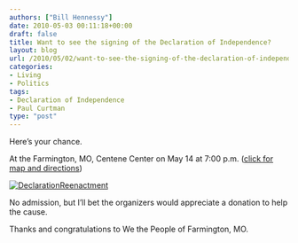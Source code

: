 ```yaml
---
authors: ["Bill Hennessy"]
date: 2010-05-03 00:11:18+00:00
draft: false
title: Want to see the signing of the Declaration of Independence?
layout: blog
url: /2010/05/02/want-to-see-the-signing-of-the-declaration-of-independence/
categories:
- Living
- Politics
tags:
- Declaration of Independence
- Paul Curtman
type: "post"
---
```


Here’s your chance. 

 

At the Farmington, MO, Centene Center on May 14 at 7:00 p.m. ([click for map and directions](https://maps.google.com/maps?f=d&source=s_d&saddr=38.475094,-90.348816&daddr=2+Black+Knight+Dr,+Farmington,+MO+63640&geocode=%3BFZp9QAIdHw6c-inxlYGgbkXYhzELa82V-MfJ8A&gl=us&hl=en&mra=dme&mrcr=0&mrsp=0&sz=9&sll=38.213095,-90.373765&sspn=1.370333,2.90863&ie=UTF8&z=9))

 

[![DeclarationReenactment](https://hennessysview.com/wp-content/uploads/2010/05/DeclarationReenactment_thumb.png)
](https://hennessysview.com/wp-content/uploads/2010/05/DeclarationReenactment.png)

 

No admission, but I’ll bet the organizers would appreciate a donation to help the cause. 

 

Thanks and congratulations to We the People of Farmington, MO. 
